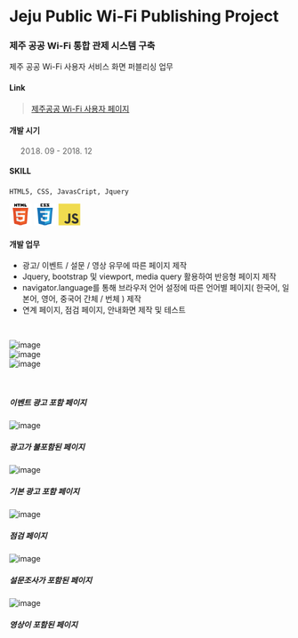 Jeju Public Wi-Fi Publishing Project
=============
### 제주 공공 Wi-Fi 통합 관제 시스템 구축
제주 공공 Wi-Fi 사용자 서비스 화면 퍼블리싱 업무

#### Link
> [ 제주공공 Wi-Fi 사용자 페이지 ](https://nhwa.github.io/jejufreewifi-html-frontend/ad-event/index.html)

#### 개발 시기
> 2018. 09 - 2018. 12

#### SKILL
` HTML5, CSS, JavasCript, Jquery `

<p align="left">
<img src="https://raw.githubusercontent.com/devicons/devicon/master/icons/html5/html5-original-wordmark.svg" alt="html5" width="40" height="40"/>
<img src="https://raw.githubusercontent.com/devicons/devicon/master/icons/css3/css3-original-wordmark.svg" alt="css3" width="40" height="40"/>
<img src="https://raw.githubusercontent.com/devicons/devicon/master/icons/javascript/javascript-original.svg" alt="javascript" width="40" height="40"/>
</p>

#### 개발 업무
- 광고/ 이벤트 / 설문 / 영상 유무에 따른 페이지 제작
- Jquery, bootstrap 및 viewport, media query 활용하여 반응형 페이지 제작
- navigator.language를 통해 브라우저 언어 설정에 따른 언어별 페이지( 한국어, 일본어, 영어, 중국어 간체 / 번체 ) 제작
- 연계 페이지, 점검 페이지, 안내화면 제작 및 테스트

<br/>

![image](https://user-images.githubusercontent.com/44343908/224393548-5c63bf3d-ebbd-464f-98ce-3070f9fda082.png)   
![image](https://user-images.githubusercontent.com/44343908/224393618-26fa667c-a922-40a9-ab34-e7787e5d141e.png)   
![image](https://user-images.githubusercontent.com/44343908/224393702-af976581-5ad5-42ce-8350-d1d0f4a94625.png)   

<br/>

##### 이벤트 광고 포함 페이지   
![image](https://user-images.githubusercontent.com/44343908/224393764-98c322fe-37a1-40f1-8cdc-27879964f710.png)

##### 광고가 불포함된 페이지   
![image](https://user-images.githubusercontent.com/44343908/224393965-38c27e95-a08d-4137-b257-dd4b450b47dd.png)

##### 기본 광고 포함 페이지    
![image](https://user-images.githubusercontent.com/44343908/224395004-0d4fb227-03a8-468f-ad2f-581027a05a2f.png)

##### 점검 페이지    
![image](https://user-images.githubusercontent.com/44343908/224395139-ef830ee7-15da-4af3-868d-e59461db41f6.png)

##### 설문조사가 포함된 페이지    
![image](https://user-images.githubusercontent.com/44343908/224395376-6340ebe3-0561-40ea-a848-2104d34fdf50.png)

##### 영상이 포함된 페이지

